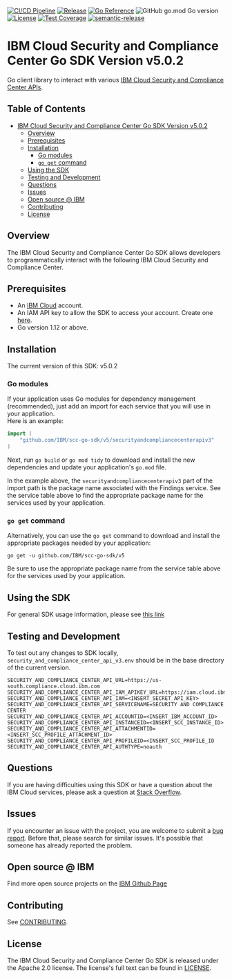 [![CI/CD Pipeline](https://github.com/IBM/scc-go-sdk/actions/workflows/main.yaml/badge.svg)](https://github.com/IBM/scc-go-sdk/actions/workflows/main.yaml)
[![Release](https://img.shields.io/github/v/release/IBM/scc-go-sdk)](https://img.shields.io/github/v/release/IBM/scc-go-sdk)
[![Go Reference](https://pkg.go.dev/badge/github.com/IBM/scc-go-sdk/v5.svg)](https://pkg.go.dev/github.com/IBM/scc-go-sdk/v5)
![GitHub go.mod Go version](https://img.shields.io/github/go-mod/go-version/IBM/scc-go-sdk?filename=v5%2Fgo.mod)
[![License](https://img.shields.io/badge/License-Apache%202.0-blue.svg)](https://opensource.org/licenses/Apache-2.0)
[![Test Coverage](https://api.codeclimate.com/v1/badges/ad2d585c763ad627e0cb/test_coverage)](https://codeclimate.com/github/IBM/scc-go-sdk/test_coverage)
[![semantic-release](https://img.shields.io/badge/%20%20%F0%9F%93%A6%F0%9F%9A%80-semantic--release-e10079.svg)](https://github.com/semantic-release/semantic-release)


# IBM Cloud Security and Compliance Center Go SDK Version v5.0.2

Go client library to interact with various
[IBM Cloud Security and Compliance Center APIs](https://cloud.ibm.com/apidocs/security-compliance).

## Table of Contents
<!--
  The TOC below is generated using the `markdown-toc` node package.

      https://github.com/jonschlinkert/markdown-toc

  You should regenerate the TOC after making changes to this file.

      npx markdown-toc -i README.md
  -->

<!-- toc -->

- [IBM Cloud Security and Compliance Center Go SDK Version v5.0.2](#ibm-cloud-security--compliance-center-go-sdk-version-v500)
  - [Overview](#overview)
  - [Prerequisites](#prerequisites)
  - [Installation](#installation)
    - [Go modules](#go-modules)
    - [`go get` command](#go-get-command)
  - [Using the SDK](#using-the-sdk)
  - [Testing and Development](#testing-and-development)
  - [Questions](#questions)
  - [Issues](#issues)
  - [Open source @ IBM](#open-source--ibm)
  - [Contributing](#contributing)
  - [License](#license)

<!-- tocstop -->

## Overview

The IBM Cloud Security and Compliance Center Go SDK allows developers to programmatically interact with the following IBM Cloud Security and Compliance Center.

## Prerequisites

[ibm-cloud-onboarding]: https://cloud.ibm.com/registration

* An [IBM Cloud][ibm-cloud-onboarding] account.
* An IAM API key to allow the SDK to access your account. Create one
[here](https://cloud.ibm.com/iam/apikeys).
* Go version 1.12 or above.

## Installation
The current version of this SDK: v5.0.2

### Go modules  
If your application uses Go modules for dependency management (recommended), just add an import for each service 
that you will use in your application.  
Here is an example:

```go
import (
	"github.com/IBM/scc-go-sdk/v5/securityandcompliancecenterapiv3"
)
```
Next, run `go build` or `go mod tidy` to download and install the new dependencies and update your application's
`go.mod` file.  

In the example above, the `securityandcompliancecenterapiv3` part of the import path is the package name
associated with the Findings service.
See the service table above to find the appropriate package name for the services used by your application.

### `go get` command  
Alternatively, you can use the `go get` command to download and install the appropriate packages needed by your application:
```
go get -u github.com/IBM/scc-go-sdk/v5
```
Be sure to use the appropriate package name from the service table above for the services used by your application.

## Using the SDK
For general SDK usage information, please see
[this link](https://github.com/IBM/ibm-cloud-sdk-common/blob/main/README.md)

## Testing and Development
To test out any changes to SDK locally, `security_and_compliance_center_api_v3.env` should be in the base directory of the current version.

```
SECURITY_AND_COMPLIANCE_CENTER_API_URL=https://us-south.compliance.cloud.ibm.com
SECURITY_AND_COMPLIANCE_CENTER_API_IAM_APIKEY_URL=https://iam.cloud.ibm.com/identity/token
SECURITY_AND_COMPLIANCE_CENTER_API_IAM=<INSERT_SECRET_API_KEY>
SECURITY_AND_COMPLIANCE_CENTER_API_SERVICENAME=SECURITY AND COMPLIANCE CENTER
SECURITY_AND_COMPLIANCE_CENTER_API_ACCOUNTID=<INSERT_IBM_ACCOUNT_ID>
SECURITY_AND_COMPLIANCE_CENTER_API_INSTANCEID=<INSERT_SCC_INSTANCE_ID>
SECURITY_AND_COMPLIANCE_CENTER_API_ATTACHMENTID=<INSERT_SCC_PROFILE_ATTACHMENT_ID>
SECURITY_AND_COMPLIANCE_CENTER_API_PROFILEID=<INSERT_SCC_PROFILE_ID
SECURITY_AND_COMPLIANCE_CENTER_API_AUTHTYPE=noauth
```

## Questions

If you are having difficulties using this SDK or have a question about the IBM Cloud services,
please ask a question at
[Stack Overflow](http://stackoverflow.com/questions/ask?tags=ibm-cloud).

## Issues
If you encounter an issue with the project, you are welcome to submit a
[bug report](https://github.com/IBM/scc-go-sdk/issues).
Before that, please search for similar issues. It's possible that someone has already reported the problem.

## Open source @ IBM
Find more open source projects on the [IBM Github Page](http://ibm.github.io/)

## Contributing
See [CONTRIBUTING](CONTRIBUTING.md).

## License

The IBM Cloud Security and Compliance Center Go SDK is released under the Apache 2.0 license.
The license's full text can be found in [LICENSE](LICENSE).
